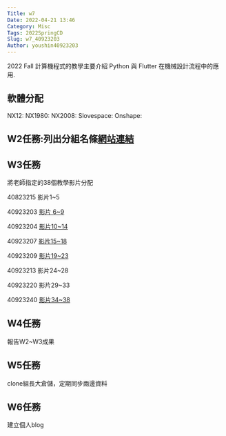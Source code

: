 ```yaml
---
Title: w7
Date: 2022-04-21 13:46
Category: Misc
Tags: 2022SpringCD
Slug: w7_40923203
Author: youshin40923203
---
```


2022  Fall 計算機程式的教學主要介紹 Python 與 Flutter 在機械設計流程中的應用.

<!-- PELICAN_END_SUMMARY -->

軟體分配
----
NX12:
NX1980:
NX2008:
Slovespace:
Onshape:


W2任務:列出分組名條[網站連結]
----

[網站連結]:https://youshin40923203.github.io/cd2022/content/Group.html

W3任務
----

將老師指定的38個教學影片分配

40823215 影片1~5

40923203 [影片 6~9]

40923204 [影片10~14]

40923207 [影片15~18]

40923209 [影片19~23]

40923213 影片24~28

40923220 影片29~33

40923240 [影片34~38]

[影片 6~9]:https://40923240.github.io/cd2022bg2/content/40923203.html
[影片10~14]:https://40923240.github.io/cd2022bg2/content/40923204.html
[影片15~18]:https://40923240.github.io/cd2022bg2/content/40923207.html
[影片19~23]:https://40923240.github.io/cd2022bg2/content/40923209.html
[影片34~38]:https://40923240.github.io/cd2022bg2/content/40923240.html

W4任務
----

報告W2~W3成果

W5任務
----

clone組長大倉儲，定期同步兩邊資料

W6任務
----

建立個人blog


